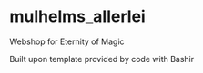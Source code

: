 # mulhelms_allerlei

Webshop for Eternity of Magic

Built upon template provided by code with Bashir
